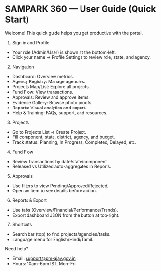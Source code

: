 # SAMPARK 360 — User Guide (Quick Start)

Welcome! This quick guide helps you get productive with the portal.

1. Sign in and Profile
- Your role (Admin/User) is shown at the bottom-left.
- Click your name → Profile Settings to review role, state, and agency.

2. Navigation
- Dashboard: Overview metrics.
- Agency Registry: Manage agencies.
- Projects Map/List: Explore all projects.
- Fund Flow: View transactions.
- Approvals: Review and approve items.
- Evidence Gallery: Browse photo proofs.
- Reports: Visual analytics and export.
- Help & Training: FAQs, support, and resources.

3. Projects
- Go to Projects List → Create Project.
- Fill component, state, district, agency, and budget.
- Track status: Planning, In Progress, Completed, Delayed, etc.

4. Fund Flow
- Review Transactions by date/state/component.
- Released vs Utilized auto-aggregates in Reports.

5. Approvals
- Use filters to view Pending/Approved/Rejected.
- Open an item to see details before action.

6. Reports & Export
- Use tabs (Overview/Financial/Performance/Trends).
- Export dashboard JSON from the button at top-right.

7. Shortcuts
- Search bar (top) to find projects/agencies/tasks.
- Language menu for English/Hindi/Tamil.

Need help?
- Email: support@pm-ajay.gov.in
- Hours: 10am–6pm IST, Mon–Fri
